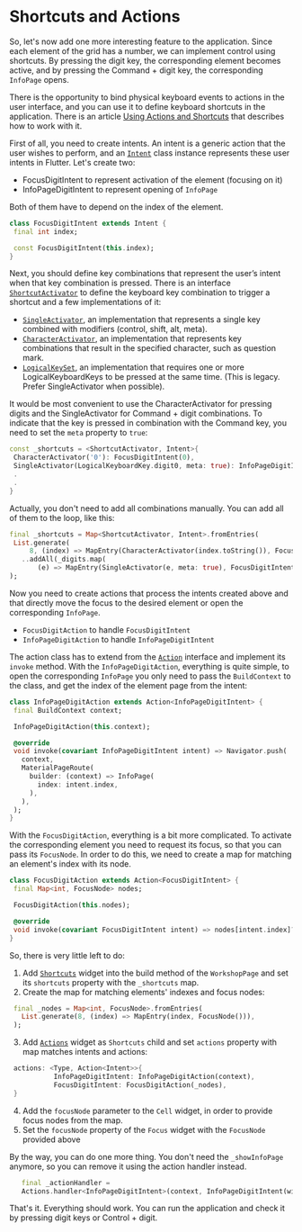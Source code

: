 # Shortcuts and Actions

So, let's now add one more interesting feature to the application. Since each element of the grid has a number, we can implement control using shortcuts. By pressing the digit key, the corresponding element becomes active, and by pressing the Command + digit key, the corresponding `InfoPage` opens.

There is the opportunity to bind physical keyboard events to actions in the user interface, and you can use it to define keyboard shortcuts in the application. There is an article [Using Actions and Shortcuts](https://docs.flutter.dev/development/ui/advanced/actions_and_shortcuts) that describes how to work with it.

First of all, you need to create intents. An intent is a generic action that the user wishes to perform, and an [`Intent`](https://api.flutter.dev/flutter/widgets/Intent-class.html) class instance represents these user intents in Flutter. Let's create two:
* FocusDigitIntent to represent activation of the element (focusing on it)
* InfoPageDigitIntent to represent opening of `InfoPage`

Both of them have to depend on the index of the element.

```dart
class FocusDigitIntent extends Intent {
 final int index;

 const FocusDigitIntent(this.index);
}
```

Next, you should define key combinations that represent the user’s intent when that key combination is pressed. There is an interface [`ShortcutActivator`](https://api.flutter.dev/flutter/widgets/ShortcutActivator-class.html) to define the keyboard key combination to trigger a shortcut and a few implementations of it:
* [`SingleActivator`](https://api.flutter.dev/flutter/widgets/SingleActivator-class.html), an implementation that represents a single key combined with modifiers (control, shift, alt, meta).
* [`CharacterActivator`](https://api.flutter.dev/flutter/widgets/CharacterActivator-class.html), an implementation that represents key combinations that result in the specified character, such as question mark.
* [`LogicalKeySet`](https://api.flutter.dev/flutter/widgets/LogicalKeySet-class.html), an implementation that requires one or more LogicalKeyboardKeys to be pressed at the same time. (This is legacy. Prefer SingleActivator when possible).

It would be most convenient to use the CharacterActivator for pressing digits and the SingleActivator for Command + digit combinations. To indicate that the key is pressed in combination with the Command key, you need to set the `meta` property to `true`:

```dart
const _shortcuts = <ShortcutActivator, Intent>{
 CharacterActivator('0'): FocusDigitIntent(0),
 SingleActivator(LogicalKeyboardKey.digit0, meta: true): InfoPageDigitIntent(0),
 .
 .
}
```

Actually, you don't need to add all combinations manually. You can add all of them to the loop, like this:

```dart
final _shortcuts = Map<ShortcutActivator, Intent>.fromEntries(
 List.generate(
     8, (index) => MapEntry(CharacterActivator(index.toString()), FocusDigitIntent(index)))
   ..addAll(_digits.map(
       (e) => MapEntry(SingleActivator(e, meta: true), FocusDigitIntent(_digits.indexOf(e))))),
);
```

Now you need to create actions that process the intents created above and that directly move the focus to the desired element or open the corresponding `InfoPage`.
* `FocusDigitAction` to handle `FocusDigitIntent`
* `InfoPageDigitAction` to handle `InfoPageDigitIntent`

The action class has to extend from the [`Action`](https://api.flutter.dev/flutter/widgets/Action-class.html) interface and implement its `invoke` method. With the `InfoPageDigitAction`, everything is quite simple, to open the corresponding `InfoPage` you only need to pass the `BuildContext` to the class, and get the index of the element page from the intent:

```dart
class InfoPageDigitAction extends Action<InfoPageDigitIntent> {
 final BuildContext context;

 InfoPageDigitAction(this.context);

 @override
 void invoke(covariant InfoPageDigitIntent intent) => Navigator.push(
   context,
   MaterialPageRoute(
     builder: (context) => InfoPage(
       index: intent.index,
     ),
   ),
 );
}
```

With the `FocusDigitAction`, everything is a bit more complicated. To activate the corresponding element you need to request its focus, so that you can pass its `FocusNode`. In order to do this, we need to create a map for matching an element's index with its node.

```dart
class FocusDigitAction extends Action<FocusDigitIntent> {
 final Map<int, FocusNode> nodes;

 FocusDigitAction(this.nodes);

 @override
 void invoke(covariant FocusDigitIntent intent) => nodes[intent.index]?.requestFocus();
}
```

So, there is very little left to do:

1. Add [`Shortcuts`](https://api.flutter.dev/flutter/widgets/Shortcuts-class.html) widget into the build method of the `WorkshopPage` and set its `shortcuts` property with the `_shortcuts` map.
2. Create the map for matching elements' indexes and focus nodes:
```dart
 final _nodes = Map<int, FocusNode>.fromEntries(
   List.generate(8, (index) => MapEntry(index, FocusNode())),
 );
```
3. Add [`Actions`](https://api.flutter.dev/flutter/widgets/Actions-class.html) widget as `Shortcuts` child and set `actions` property with map matches intents and actions:
```dart
 actions: <Type, Action<Intent>>{
           InfoPageDigitIntent: InfoPageDigitAction(context),
           FocusDigitIntent: FocusDigitAction(_nodes),
 }
```
4. Add the `focusNode` parameter to the `Cell` widget, in order to provide focus nodes from the map.
5. Set the `focusNode` property of the `Focus` widget with the `FocusNode` provided above

By the way, you can do one more thing. You don't need the `_showInfoPage` anymore, so you can remove it using the action handler instead.

```dart
   final _actionHandler =
   Actions.handler<InfoPageDigitIntent>(context, InfoPageDigitIntent(widget.index));
```

That's it. Everything should work. You can run the application and check it by pressing digit keys or Control + digit.

